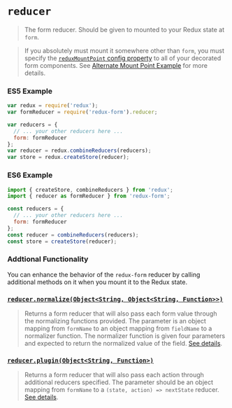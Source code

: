 # `reducer`

> The form reducer. Should be given to mounted to your Redux state at `form`.

> If you absolutely must mount it somewhere other than `form`, you must specify the 
[`reduxMountPoint` config property](ReduxForm.md) to all of your decorated form components.
See [Alternate Mount Point Example](../../examples/alternate-mount-point) for more details.

### ES5 Example

```javascript
var redux = require('redux');
var formReducer = require('redux-form').reducer;

var reducers = {
  // ... your other reducers here ...
  form: formReducer
};
var reducer = redux.combineReducers(reducers);
var store = redux.createStore(reducer);
```

### ES6 Example

```javascript
import { createStore, combineReducers } from 'redux';
import { reducer as formReducer } from 'redux-form';

const reducers = {
  // ... your other reducers here ...
  form: formReducer
};
const reducer = combineReducers(reducers);
const store = createStore(reducer);
```

### Addtional Functionality

You can enhance the behavior of the `redux-form` reducer by calling additional methods on it when you mount it to 
the Redux state.

### [`reducer.normalize(Object<String, Object<String, Function>>)`](ReducerNormalize.md)

> Returns a form reducer that will also pass each form value through the normalizing functions provided. The 
parameter is an object mapping from `formName` to an object mapping from `fieldName` to a normalizer function. The 
normalizer function is given four parameters and expected to return the normalized value of the field.
[See details](ReducerNormalize.md).

### [`reducer.plugin(Object<String, Function>)`](ReducerPlugin.md)

> Returns a form reducer that will also pass each action through additional reducers specified. The parameter should 
be an object mapping from `formName` to a `(state, action) => nextState` reducer.
[See details](ReducerPlugin.md).
